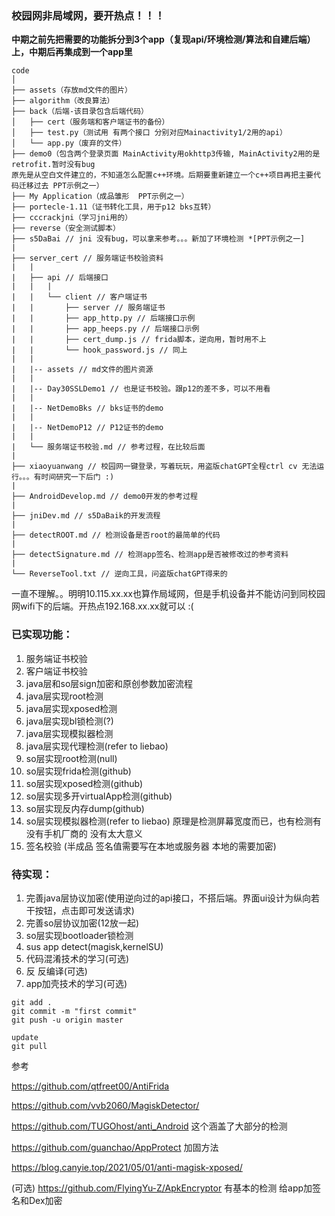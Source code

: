 ### 校园网非局域网，要开热点！！！

**中期之前先把需要的功能拆分到3个app（复现api/环境检测/算法和自建后端）上，中期后再集成到一个app里**

```
code
│
├── assets（存放md文件的图片）
├── algorithm（改良算法）
├── back（后端-该目录包含后端代码）
│   ├── cert（服务端和客户端证书的备份）
│   ├── test.py（测试用 有两个接口 分别对应Mainactivity1/2用的api）
│   └── app.py（废弃的文件）
├── demo0（包含两个登录页面 MainActivity用okhttp3传输, MainActivity2用的是retrofit.暂时没有bug
原先是从空白文件建立的，不知道怎么配置c++环境。后期要重新建立一个c++项目再把主要代码迁移过去 PPT示例之一）
├── My Application（成品雏形  PPT示例之一）
├── portecle-1.11（证书转化工具，用于p12 bks互转）
├── cccrackjni（学习jni用的）
├── reverse（安全测试脚本）
├── s5DaBai // jni 没有bug，可以拿来参考。。。新加了环境检测 *[PPT示例之一]
|
├── server_cert // 服务端证书校验资料
|   |
|   ├── api // 后端接口
|   |   |
|   |   └── client // 客户端证书
|   |   	├── server // 服务端证书
|   |   	├── app_http.py // 后端接口示例
|   |   	├── app_heeps.py // 后端接口示例
|   |   	├── cert_dump.js // frida脚本，逆向用，暂时用不上
|   |   	└── hook_password.js // 同上
|   |
|   |-- assets // md文件的图片资源
|   |
|   |-- Day30SSLDemo1 // 也是证书校验。跟p12的差不多，可以不用看
|   |
|   |-- NetDemoBks // bks证书的demo
|   |
|   |-- NetDemoP12 // P12证书的demo
|   |
|   └── 服务端证书校验.md // 参考过程，在比较后面
|
├── xiaoyuanwang // 校园网一键登录，写着玩玩，用盗版chatGPT全程ctrl cv 无法运行。。。有时间研究一下后门 :)
|
├── AndroidDevelop.md // demo0开发的参考过程 
|
├── jniDev.md // s5DaBaik的开发流程
|
├── detectROOT.md // 检测设备是否root的最简单的代码
|
├── detectSignature.md // 检测app签名、检测app是否被修改过的参考资料
|
└── ReverseTool.txt // 逆向工具，问盗版chatGPT得来的
```

一直不理解。。明明10.115.xx.xx也算作局域网，但是手机设备并不能访问到同校园网wifi下的后端。开热点192.168.xx.xx就可以 :(

### 已实现功能：

1. 服务端证书校验
2. 客户端证书校验
3. java层和so层sign加密和原创参数加密流程
4. java层实现root检测
5. java层实现xposed检测
6. java层实现bl锁检测(?)
7. java层实现模拟器检测
8. java层实现代理检测(refer to liebao)
9. so层实现root检测(null)
10. so层实现frida检测(github)
11. so层实现xposed检测(github)
12. so层实现多开virtualApp检测(github)
13. so层实现反内存dump(github)
14. so层实现模拟器检测(refer to liebao) 原理是检测屏幕宽度而已，也有检测有没有手机厂商的 没有太大意义
15. 签名校验  (半成品 签名值需要写在本地或服务器 本地的需要加密)

### 待实现：

1. 完善java层协议加密(使用逆向过的api接口，不搭后端。界面ui设计为纵向若干按钮，点击即可发送请求)
2. 完善so层协议加密(12放一起)
3. so层实现bootloader锁检测
4. sus app detect(magisk,kernelSU)
5. 代码混淆技术的学习(可选)
6. 反 反编译(可选)
9. app加壳技术的学习(可选)

```
git add .
git commit -m "first commit"
git push -u origin master

update
git pull
```

参考

https://github.com/qtfreet00/AntiFrida

https://github.com/vvb2060/MagiskDetector/

https://github.com/TUGOhost/anti_Android  这个涵盖了大部分的检测

https://github.com/guanchao/AppProtect 加固方法

https://blog.canyie.top/2021/05/01/anti-magisk-xposed/

(可选) https://github.com/FlyingYu-Z/ApkEncryptor 有基本的检测  给app加签名和Dex加密
